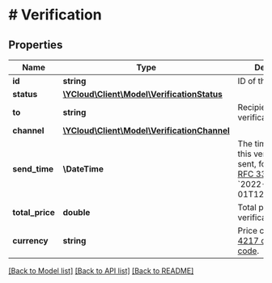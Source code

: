 # # Verification

## Properties

Name | Type | Description | Notes
------------ | ------------- | ------------- | -------------
**id** | **string** | ID of the verification. |
**status** | [**\YCloud\Client\Model\VerificationStatus**](VerificationStatus.md) |  | [optional]
**to** | **string** | Recipient of the verification. | [optional]
**channel** | [**\YCloud\Client\Model\VerificationChannel**](VerificationChannel.md) |  | [optional]
**send_time** | **\DateTime** | The time at which this verification was sent, formatted in [RFC 3339](https://datatracker.ietf.org/doc/html/rfc3339). e.g., &#x60;2022-06-01T12:00:00.000Z&#x60;. | [optional]
**total_price** | **double** | Total price of this verification. | [optional]
**currency** | **string** | Price currency. [ISO 4217 currency code](https://en.wikipedia.org/wiki/ISO_4217). | [optional]

[[Back to Model list]](../../README.md#models) [[Back to API list]](../../README.md#endpoints) [[Back to README]](../../README.md)
